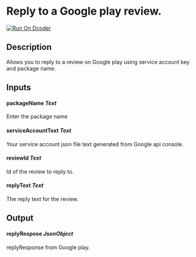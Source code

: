 # Reply to a Google play review.
[![Run On Dcoder](https://static-content.dcoder.tech/dcoder-assets/run-on-dcoder.svg)](https://code.dcoder.tech/feed/project/60ef61e50430bb6bb7d4930f)

## Description
Allows you to reply to a review on Google play using service account key and  package name.

## Inputs
#### **packageName**  *Text*
Enter the package name
#### **serviceAccountText**  *Text*
Your service account json file text generated from Google api console.
#### **reviewId**  *Text*
Id of the review to reply to.
#### **replyText**  *Text*
The reply text for the review.

## Output
#### **replyRespose**  *JsonObject*
replyResponse from Google play.

